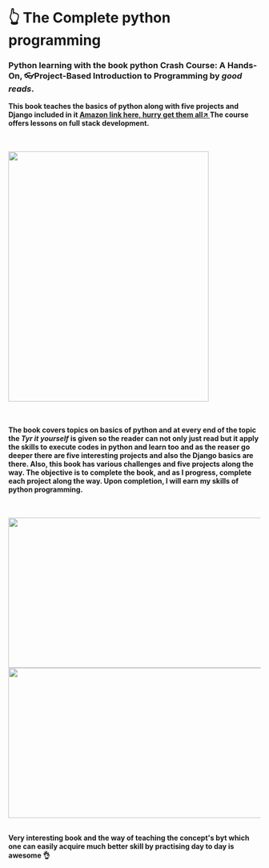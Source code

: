 <!DOCTYPE html>
<html lang="en">

<head>
    <meta charset="UTF-8">
    <meta name="viewport" content="width=device-width, initial-scale=1.0">
    <meta http-equiv="X-UA-Compatible" content="ie=edge">
    
</head>

<body>
    <h1>👆 The Complete python programming</h1>
    <h3> Python learning with the book python Crash Course: A Hands-On, 👓Project-Based Introduction to Programming by <strong><em><strong>good reads<?strong></em></strong>.</h3>
    <p>This book teaches the basics of python along with five projects and Django included in it
        <a href="https://www.amazon.in/Python-Crash-Course-Hands-Project-Based-ebook/dp/B018UXJ9RI">Amazon link here, hurry get them all↗ </a> The course offers lessons on full stack development. </p><br><br>
    <img src="https://images-eu.ssl-images-amazon.com/images/I/51A4cWQgMtL.jpg" alt="" width="400px" height="500px"> <br><br><br>
    <p>The book covers topics on basics of python and at every end of the topic the <strong><em>Tyr it yourself</em></strong> is given so the reader can not only just read but it apply the skills to execute codes in python and learn too and as the reaser
        go deeper there are five interesting projects and also the Django basics are there. Also, this book has various challenges and five projects along the way. The objective is to complete the book, and as I progress, complete each project along the
        way. Upon completion, I will earn my skills of python programming.
    </p><br><br><centre>
    <img src="https://www.mediafire.com/view/lqpcs199jartsap/ship.png/file" alt="" width="550px" height="300px">
    <img src="https://encrypted-tbn0.gstatic.com/images?q=tbn:ANd9GcQbpM5FI3ZHCt2PMlAk5WlZKH-OxFckvxT2Rg2EHd0Hw4QcWcda&s" alt="" width="550px" height="300px">
    <br><br>
    <p>Very interesting book and the way of teaching the concept's byt which one can easily acquire much better skill by practising day to day is awesome 👌 </p>

</body>

</html>
